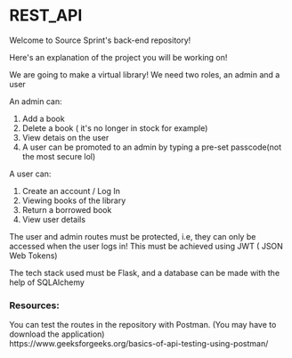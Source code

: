 # REST_API
Welcome to Source Sprint's back-end repository!

Here's an explanation of the project you will be working on!

We are going to make a virtual library!
We need two roles, an admin and a user

An admin can:
1) Add a book
2) Delete a book ( it's no longer in stock for example)
3) View detais on the user
4) A user can be promoted to an admin by typing a pre-set passcode(not the most secure lol)

A user can:
1) Create an account / Log In
2) Viewing books of the library
3) Return a borrowed book
4) View user details

The user and admin routes must be protected, i.e, they can only be accessed when the user logs in!
This must be achieved using JWT ( JSON Web Tokens)

The tech stack used must be Flask, and a database can be made with the help of SQLAlchemy

<h3>Resources:</h3>
You can test the routes in the repository with Postman. (You may have to download the application) <br>
https://www.geeksforgeeks.org/basics-of-api-testing-using-postman/
